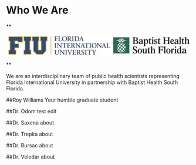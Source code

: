 
# Who We Are

**<p style="text-align: center;">
![join.jpg](images/join.jpg)
</p>**

We are an interdisciplinary team of public health scientists representing Florida International University in partnership with Baptist Health South Florida.


##Roy Williams
Your humble graduate student

##Dr. Odom
test edit

##Dr. Saxena
about

##Dr. Trepka
about

##Dr. Bursac
about

##Dr. Veledar
about